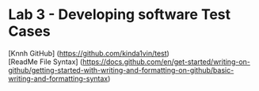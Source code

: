 # Lab 3 - Developing software Test Cases 

[Knnh GitHub] (https://github.com/kinda1vin/test)  
[ReadMe File Syntax] (https://docs.github.com/en/get-started/writing-on-github/getting-started-with-writing-and-formatting-on-github/basic-writing-and-formatting-syntax) 